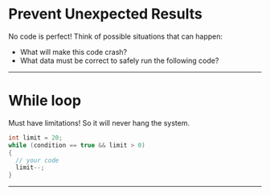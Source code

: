 # Prevent Unexpected Results
No code is perfect! Think of possible situations that can happen:
* What will make this code crash?
* What data must be correct to safely run the following code?
---
# While loop
Must have limitations! So it will never hang the system.
```C#
int limit = 20;
while (condition == true && limit > 0)
{
  // your code
  limit--;
}
```
---
